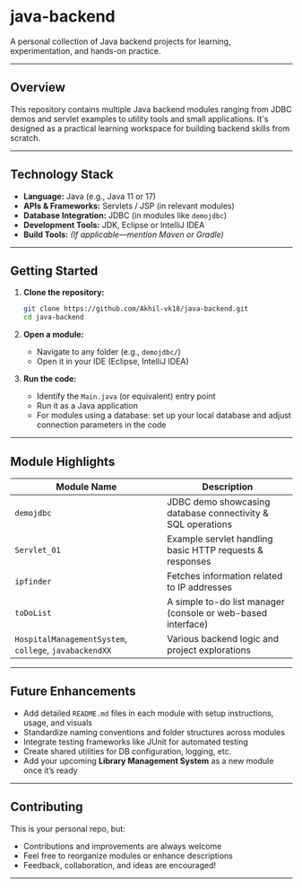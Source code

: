 # java-backend

A personal collection of Java backend projects for learning, experimentation, and hands-on practice.

---

##  Overview

This repository contains multiple Java backend modules ranging from JDBC demos and servlet examples to utility tools and small applications. It's designed as a practical learning workspace for building backend skills from scratch.

---

##  Technology Stack

- **Language:** Java (e.g., Java 11 or 17)  
- **APIs & Frameworks:** Servlets / JSP (in relevant modules)  
- **Database Integration:** JDBC (in modules like `demojdbc`)  
- **Development Tools:** JDK, Eclipse or IntelliJ IDEA  
- **Build Tools:** *(If applicable—mention Maven or Gradle)*  

---

##  Getting Started

1. **Clone the repository:**
    ```bash
    git clone https://github.com/Akhil-vk18/java-backend.git
    cd java-backend
    ```

2. **Open a module:**
   - Navigate to any folder (e.g., `demojdbc/`)
   - Open it in your IDE (Eclipse, IntelliJ IDEA)

3. **Run the code:**
   - Identify the `Main.java` (or equivalent) entry point
   - Run it as a Java application
   - For modules using a database: set up your local database and adjust connection parameters in the code

---

##  Module Highlights

| Module Name                 | Description                                                  |
|----------------------------|--------------------------------------------------------------|
| `demojdbc`                 | JDBC demo showcasing database connectivity & SQL operations  |
| `Servlet_01`               | Example servlet handling basic HTTP requests & responses     |
| `ipfinder`                 | Fetches information related to IP addresses                  |
| `toDoList`                 | A simple to-do list manager (console or web-based interface) |
| `HospitalManagementSystem`, `college`, `javabackendXX` | Various backend logic and project explorations |

---

##  Future Enhancements

- Add detailed `README.md` files in each module with setup instructions, usage, and visuals  
- Standardize naming conventions and folder structures across modules  
- Integrate testing frameworks like JUnit for automated testing  
- Create shared utilities for DB configuration, logging, etc.  
- Add your upcoming **Library Management System** as a new module once it’s ready

---

##  Contributing

This is your personal repo, but:
- Contributions and improvements are always welcome  
- Feel free to reorganize modules or enhance descriptions  
- Feedback, collaboration, and ideas are encouraged!

---
